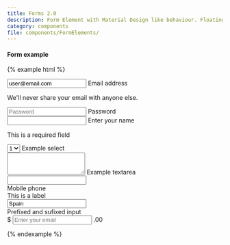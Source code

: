 ```yaml
---
title: Forms 2.0
description: Form Element with Material Design like behaviour. Floating labels inside the input field.
category: components
file: components/FormElements/
---
```


#### Form example

{% example html %}
<form>

  <div class="FormGroup FormGroup--floatingLabel has-value">
    <input type="email" class="Input" id="exampleInputEmail2" aria-describedby="emailHelp" placeholder="Enter email" value="user@email.com" autocomplete="off">
    <label class="Label" for="exampleInputEmail2">Email address</label>
    <p id="emailHelp" class="FormGroup-hint">We'll never share your email with anyone else.</p>
  </div>

  <div class="FormGroup FormGroup--floatingLabel">
    <input type="password" class="Input" id="exampleInputPassword2" placeholder="Password" autocomplete="off">
    <label class="Label" for="exampleInputPassword2">Password</label>
  </div>

  <div class="FormGroup FormGroup--floatingLabel has-error">
    <input type="email" class="Input" id="errorInput">
    <label class="Label" for="errorInput">Enter your name</label>
    <p class="FormGroup-feedback">This is a required field</p>
  </div>

  <div class="FormGroup FormGroup--floatingLabel">
    <select class="Select" id="exampleSelect2">
      <option>1</option>
      <option>2</option>
      <option>3</option>
      <option>4</option>
      <option>5</option>
    </select>
    <label class="Label" for="exampleSelect2">Example select</label>
  </div>

  <div class="FormGroup FormGroup--floatingLabel">
    <textarea class="Textarea" id="exampleTextarea2" rows="3"></textarea>
    <label class="Label" for="exampleTextarea2">Example textarea</label>
  </div>

  <div class="FormGroup FormGroup--floatingLabel">
    <div class="PhoneNumber">
      <div class='Autocomplete PhoneNumber-menu'>
        <span class='Autocomplete-search PhoneNumber-menu-input'>
          <span class='Flag Flag--es'></span>
        </span>
      </div>
      <div class="PhoneNumber-input">
        <input id="tel" type="text" class="Input PhoneNumber-input-inner" />
      </div>
    </div>
    <label class="Label" for="tel">Mobile phone</label>
  </div>

  <div class='FormGroup FormGroup--floatingLabel'>
    <label class='Label' for='drowpdown-example-2'>This is a label</label>
    <div class='Autocomplete'>
      <input id='drowdown-example-2' type='text' class='Autocomplete-search' placeholder='Select one option...' value="Spain" />
    </div>
  </div>

  <div class="FormGroup FormGroup--floatingLabel FormGroup--symbolFirst">
    <label class="Label" for="sufixedInput2">Prefixed and sufixed input</label>
    <div class="InputGroup">
      <span class="InputGroup-context">$</span>
      <input type="mail" class="Input InputGroup-input" placeholder="Enter your email" id="sufixedInput2" />
      <span class="InputGroup-context">.00</span>
    </div>
  </div>

</form>
{% endexample %}
